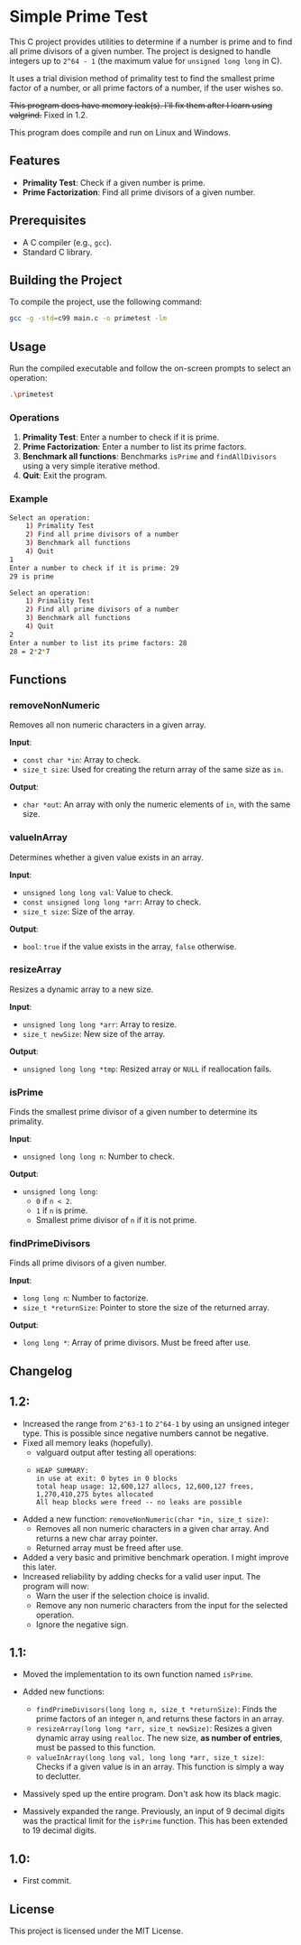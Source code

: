 # Simple Prime Test

This C project provides utilities to determine if a number is prime and to find all prime divisors of a given number.
The project is designed to handle integers up to `2^64 - 1` (the maximum value for `unsigned long long` in C).

It uses a trial division method of primality test to find the smallest prime factor of a number, or all prime factors of
a number, if the user wishes so.

~~This program does have memory leak(s). I'll fix them after I learn using valgrind.~~ Fixed in 1.2.

This program does compile and run on Linux and Windows.
## Features

- **Primality Test**: Check if a given number is prime.
- **Prime Factorization**: Find all prime divisors of a given number.

## Prerequisites

- A C compiler (e.g., `gcc`).
- Standard C library.

## Building the Project

To compile the project, use the following command:

```sh
gcc -g -std=c99 main.c -o primetest -lm
```

## Usage

Run the compiled executable and follow the on-screen prompts to select an operation:

```sh
.\primetest
```

### Operations

1. **Primality Test**: Enter a number to check if it is prime.
2. **Prime Factorization**: Enter a number to list its prime factors.
3. **Benchmark all functions**: Benchmarks `isPrime` and `findAllDivisors` using a very simple iterative method.
4. **Quit**: Exit the program.

### Example

```sh
Select an operation:
    1) Primality Test
    2) Find all prime divisors of a number
    3) Benchmark all functions
    4) Quit
1
Enter a number to check if it is prime: 29
29 is prime
```

```sh
Select an operation:
    1) Primality Test
    2) Find all prime divisors of a number
    3) Benchmark all functions
    4) Quit
2
Enter a number to list its prime factors: 28
28 = 2*2*7
```

## Functions

### removeNonNumeric

Removes all non numeric characters in a given array.

**Input**:

- `const char *in`: Array to check.
- `size_t size`: Used for creating the return array of the same size as `in`.

**Output**:

- `char *out`: An array with only the numeric elements of `in`, with the same size.

### valueInArray

Determines whether a given value exists in an array.

**Input**:

- `unsigned long long val`: Value to check.
- `const unsigned long long *arr`: Array to check.
- `size_t size`: Size of the array.

**Output**:

- `bool`: `true` if the value exists in the array, `false` otherwise.

### resizeArray

Resizes a dynamic array to a new size.

**Input**:

- `unsigned long long *arr`: Array to resize.
- `size_t newSize`: New size of the array.

**Output**:

- `unsigned long long *tmp`: Resized array or `NULL` if reallocation fails.

### isPrime

Finds the smallest prime divisor of a given number to determine its primality.

**Input**:

- `unsigned long long n`: Number to check.

**Output**:

- `unsigned long long`:
	- `0` if `n < 2`.
	- `1` if `n` is prime.
	- Smallest prime divisor of `n` if it is not prime.

### findPrimeDivisors

Finds all prime divisors of a given number.

**Input**:

- `long long n`: Number to factorize.
- `size_t *returnSize`: Pointer to store the size of the returned array.

**Output**:

- `long long *`: Array of prime divisors. Must be freed after use.

## Changelog
## **1.2**:

- Increased the range from `2^63-1` to `2^64-1` by using an unsigned integer type. This is possible since negative numbers cannot be negative.
- Fixed all memory leaks (hopefully).
  - valguard output after testing all operations:
  - ```
    HEAP SUMMARY:
    in use at exit: 0 bytes in 0 blocks
    total heap usage: 12,600,127 allocs, 12,600,127 frees, 1,270,410,275 bytes allocated
    All heap blocks were freed -- no leaks are possible
    ```
- Added a new function: `removeNonNumeric(char *in, size_t size)`:
  - Removes all non numeric characters in a given char array. And returns a new char array pointer.
  - Returned array must be freed after use.
- Added a very basic and primitive benchmark operation. I might improve this later.
- Increased reliability by adding checks for a valid user input. The program will now:
  - Warn the user if the selection choice is invalid.
  - Remove any non numeric characters from the input for the selected operation.
  - Ignore the negative sign.

## **1.1**: 

- Moved the implementation to its own function named `isPrime`.

- Added new functions:
	- `findPrimeDivisors(long long n, size_t *returnSize)`: 	Finds the prime factors of an integer n, and returns these factors in an array.
	- `resizeArray(long long *arr, size_t newSize)`: 		Resizes a given dynamic array using `realloc`. The new size, **as number of entries**, must be passed to this function.
	- `valueInArray(long long val, long long *arr, size_t size)`: 	Checks if a given value is in an array. This function is simply a way to declutter.
- Massively sped up the entire program. Don't ask how its black magic.
- Massively expanded the range. Previously, an input of 9 decimal digits was the practical limit for the `isPrime` function. This has been extended to 19 decimal digits.

## **1.0**: 
- First commit.

## License

This project is licensed under the MIT License.
